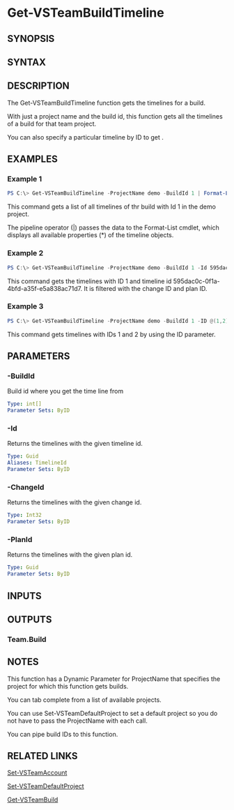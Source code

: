 <!-- #include "./common/header.md" -->

# Get-VSTeamBuildTimeline

## SYNOPSIS

<!-- #include "./synopsis/Get-VSTeamBuildTimeline.md" -->

## SYNTAX

## DESCRIPTION

The Get-VSTeamBuildTimeline function gets the timelines for a build.

With just a project name and the build id, this function gets all the timelines of a build for that team project.

You can also specify a particular timeline by ID to get .

## EXAMPLES

### Example 1

```PowerShell
PS C:\> Get-VSTeamBuildTimeline -ProjectName demo -BuildId 1 | Format-List *
```

This command gets a list of all timelines of thr build with Id 1 in the demo project.

The pipeline operator (|) passes the data to the Format-List cmdlet, which
displays all available properties (*) of the timeline objects.

### Example 2

```PowerShell
PS C:\> Get-VSTeamBuildTimeline -ProjectName demo -BuildId 1 -Id 595dac0c-0f1a-4bfd-a35f-e5a838ac71d7 -ChangeId 2 -PlanId 356de525-47a9-4251-80c6-d3849a9d6382
```

This command gets the timelines with ID 1 and timeline id 595dac0c-0f1a-4bfd-a35f-e5a838ac71d7. It is filtered with the change ID and plan ID.

### Example 3

```PowerShell
PS C:\> Get-VSTeamBuildTimeline -ProjectName demo -BuildId 1 -ID @(1,2)
```

This command gets timelines with IDs 1 and 2 by using the ID parameter.

## PARAMETERS

<!-- #include "./params/projectName.md" -->

### -BuildId

Build id where you get the time line from

```yaml
Type: int[]
Parameter Sets: ByID
```

### -Id

Returns the timelines with the given timeline id.

```yaml
Type: Guid
Aliases: TimelineId
Parameter Sets: ByID
```

### -ChangeId

Returns the timelines with the given change id.

```yaml
Type: Int32
Parameter Sets: ByID
```

### -PlanId

Returns the timelines with the given plan id.

```yaml
Type: Guid
Parameter Sets: ByID
```

<!-- #include "./params/BuildIds.md" -->

## INPUTS

## OUTPUTS

### Team.Build

## NOTES

This function has a Dynamic Parameter for ProjectName that specifies the project for which this function gets builds.

You can tab complete from a list of available projects.

You can use Set-VSTeamDefaultProject to set a default project so you do not have to pass the ProjectName with each call.

You can pipe build IDs to this function.

## RELATED LINKS

[Set-VSTeamAccount](Set-VSTeamAccount.md)

[Set-VSTeamDefaultProject](Set-VSTeamDefaultProject.md)

[Get-VSTeamBuild](Get-VSTeamBuild.md)